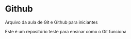 # Github

Arquivo da aula de Git e Github para iniciantes

Este é um repositório teste para ensinar como o Git funciona
